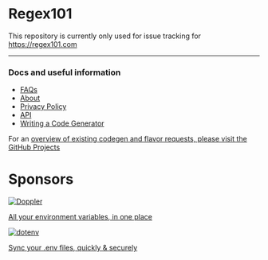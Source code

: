 Regex101
========

This repository is currently only used for issue tracking for https://regex101.com

------

### Docs and useful information

- [FAQs](https://github.com/firasdib/Regex101/wiki/FAQ)
- [About](https://github.com/firasdib/Regex101/wiki/About)
- [Privacy Policy](https://github.com/firasdib/Regex101/wiki/Privacy-Policy)
- [API](https://github.com/firasdib/Regex101/wiki/API)
- [Writing a Code Generator](https://github.com/firasdib/Regex101/wiki/Writing-a-Code-Generator)

For an [overview of existing codegen and flavor requests, please visit the GitHub Projects](https://github.com/firasdib/Regex101/projects)

Sponsors
========

[![Doppler](https://user-images.githubusercontent.com/1335165/154338821-51fd6594-474b-4528-b8f7-220ee9850911.png)](https://www.doppler.com/?utm_campaign=github_repo&utm_medium=referral&utm_content=regex101&utm_source=github)

[All your environment variables, in one place](https://www.doppler.com/?utm_campaign=github_repo&utm_medium=referral&utm_content=regex101&utm_source=github)


[![dotenv](https://user-images.githubusercontent.com/1335165/187731431-7e758937-555b-4464-a8b4-9985e7b56737.png)](https://www.dotenv.org/?utm_campaign=github_repo&utm_medium=referral&utm_content=regex101&utm_source=github)

[Sync your .env files, quickly & securely](https://www.dotenv.org/?utm_campaign=github_repo&utm_medium=referral&utm_content=regex101&utm_source=github)


